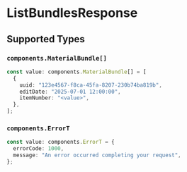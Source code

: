 # ListBundlesResponse


## Supported Types

### `components.MaterialBundle[]`

```typescript
const value: components.MaterialBundle[] = [
  {
    uuid: "123e4567-f8ca-45fa-8207-230b74ba819b",
    editDate: "2025-07-01 12:00:00",
    itemNumber: "<value>",
  },
];
```

### `components.ErrorT`

```typescript
const value: components.ErrorT = {
  errorCode: 1000,
  message: "An error occurred completing your request",
};
```

